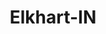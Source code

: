 ---
title: Elkhart-IN
slug: elkhart-in
f_state:
- cms/state/indiana.md
f_locations:
- cms/payday-loan/advance-america-3193.md
- cms/payday-loan/buckeye-check-cashing-5499.md
- cms/payday-loan/check-into-cash-11808.md
- cms/payday-loan/check-into-cash-11892.md
- cms/payday-loan/check-into-cash-indiana-llc-13184.md
- cms/payday-loan/checksmart-14735.md
- cms/payday-loan/express-check-inc-17146.md
updated-on: '2024-05-30T13:41:28.615Z'
created-on: '2024-05-30T13:41:28.615Z'
published-on: '2024-05-30T13:54:32.469Z'
f_city: Elkhart
layout: '[city].html'
tags: city
---